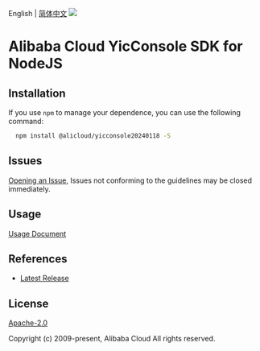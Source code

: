 English | [简体中文](README-CN.md)
![](https://aliyunsdk-pages.alicdn.com/icons/AlibabaCloud.svg)

# Alibaba Cloud YicConsole SDK for NodeJS

## Installation
If you use `npm` to manage your dependence, you can use the following command:

```sh
  npm install @alicloud/yicconsole20240118 -S
```

## Issues
[Opening an Issue](https://github.com/aliyun/alibabacloud-typescript-sdk/issues/new), Issues not conforming to the guidelines may be closed immediately.

## Usage
[Usage Document](https://github.com/aliyun/alibabacloud-typescript-sdk/blob/master/docs/Usage-EN.md#quick-examples)

## References
* [Latest Release](https://github.com/aliyun/alibabacloud-typescript-sdk/)

## License
[Apache-2.0](http://www.apache.org/licenses/LICENSE-2.0)

Copyright (c) 2009-present, Alibaba Cloud All rights reserved.

